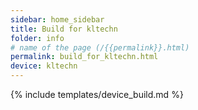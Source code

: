 ```yaml
---
sidebar: home_sidebar
title: Build for kltechn
folder: info
# name of the page (/{{permalink}}.html)
permalink: build_for_kltechn.html
device: kltechn
---
```

{% include templates/device_build.md %}
